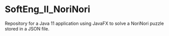 # SoftEng_II_NoriNori
Repository for a Java 11 application using JavaFX to solve a NoriNori puzzle stored in a JSON file.

